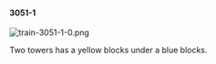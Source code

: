 #### 3051-1
![train-3051-1-0.png](https://github.com/lil-lab/nlvr/raw/master/nlvr/train/images/49/train-3051-1-0.png "train-3051-1-0.png")

Two towers has a yellow blocks under a blue blocks.